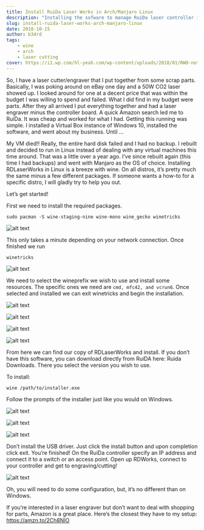 ```yaml
---
title: Install RuiDa Laser Works in Arch/Manjaro Linux
description: "Installing the sofware to manage RuiDa laser controller in Arch based Linux distributions"
slug: install-ruida-laser-works-arch-manjaro-linux
date: 2018-10-15
author: b34rd
tags:
    - wine
    - arch
    - laser cutting
cover: https://i1.wp.com/hl-yeah.com/wp-content/uploads/2018/01/RW8-not-mirror-image.jpg?resize=960%2C540&ssl=1
---
```

So, I have a laser cutter/engraver that I put together from some scrap parts. Basically, I was poking around on eBay one day and a 50W CO2 laser showed up. I looked around for one at a decent price that was within the budget I was willing to spend and failed. What I did find in my budget were parts. After they all arrived I put everything together and had a laser engraver minus the controller board. A quick Amazon search led me to RuiDa. It was cheap and worked for what I had. Getting this running was simple. I installed a Virtual Box instance of Windows 10, installed the software, and went about my business. Until …

My VM died!! Really, the entire hard disk failed and I had no backup. I rebuilt and decided to run in Linux instead of dealing with any virtual machines this time around. That was a little over a year ago. I’ve since rebuilt again (this time I had backups) and went with Manjaro as the OS of choice. Installing RDLaserWorks in Linux is a breeze with wine. On all distros, it’s pretty much the same minus a few different packages. If someone wants a how-to for a specific distro, I will gladly try to help you out.

Let’s get started!

First we need to install the required packages.
```shellcode
sudo pacman -S wine-staging-nine wine-mono wine_gecko winetricks
```

![alt text](https://miro.medium.com/max/1400/1*tSPBSZ-aCy0jreF66cEbaQ.png "installation via pacman")

This only takes a minute depending on your network connection. Once finished we run
```shellcode
winetricks
```

![alt text](https://miro.medium.com/max/1400/1*b17-9JuXd_ezzlzwsApkrQ.png "winetricks")

We need to select the wineprefix we wish to use and install some resources. The specific ones we need are `cmd, mfc42, and vcrun6`. Once selected and installed we can exit winetricks and begin the installation.

![alt text](https://miro.medium.com/max/1400/1*Mq8D2Xru9u128qDbawluZw.png "install dll or component")
<br>

![alt text](https://miro.medium.com/max/1000/1*dPzkC8GxSYFjv9EP7vN77A.png "cmd")

![alt text](https://miro.medium.com/max/1000/1*3jPOZGai1DdjY-RU3lO36w.png "mfc42")

![alt text](https://miro.medium.com/max/1400/1*8xncj5b4Rn7-WQaae0EFhA.png "vcrun6")

From here we can find our copy of RDLaserWorks and install. If you don’t have this software, you can download directly from RuiDA here: Ruida Downloads. There you select the version you wish to use.

To install:
```shellcode
wine /path/to/installer.exe
```
Follow the prompts of the installer just like you would on Windows.

![alt text](https://miro.medium.com/max/552/1*pbPszyCQacJMqC2ZA6tVLw.png "wizard")

![alt text](https://miro.medium.com/max/552/1*1jiZlO2s1eGzEV7YUxrqzg.png "installation")

![alt text](https://miro.medium.com/max/305/1*aUixCgtSioPS3do3vhdoFA.png "usb driver")

Don’t install the USB driver. Just click the install button and upon completion click exit. You’re finished! On the RuiDa controller specify an IP address and connect it to a switch or an access point. Open up RDWorks, connect to your controller and get to engraving/cutting!

![alt text](https://miro.medium.com/max/1400/1*56vRUk28Lx-eeC-Qi_62Jw.png "RDWorks")

Oh, you will need to do some configuration, but, it’s no different than on Windows.

If you’re interested in a laser engraver but don’t want to deal with shopping for parts, Amazon is a great place. Here’s the closest they have to my setup: https://amzn.to/2Ch8NIO